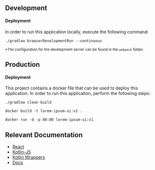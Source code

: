 ## Development

#### Deployment
In order to run this application locally, execute the following command:

```
./gradlew browserDevelopmentRun --continuous
```

<sub>*The configuration for the development server can be found in the `webpack` folder.<sub>

## Production

#### Deployment

This project contains a docker file that can be used to deploy this application. In order to run this application, 
perform the following steps:

```
./gradlew clean build
```

```
docker build -t lorem-ipsum-ui:v1 .
```

```
docker run -d -p 80:80 lorem-ipsum-ui:v1
```

## Relevant Documentation

  - [React](https://reactjs.org/docs/react-api.html)
  - [Kotlin-JS](https://kotlinlang.org/docs/js-get-started.html)
  - [Kotlin Wrappers](https://github.com/JetBrains/kotlin-wrappers) 
  - [Docs](https://bulma.io/documentation/)

